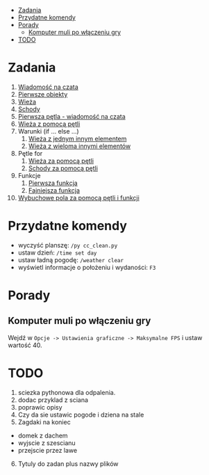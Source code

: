 

* [Zadania](#zadania)
* [Przydatne komendy](#przydatne-komendy)
* [Porady](#porady)
	* [Komputer muli po włączeniu gry](#komputer-muli-po-włączeniu-gry)
* [TODO](#todo)



# Zadania
1. [Wiadomość na czata](zadania/cc_zadanie_1.py)
1. [Pierwsze obiekty](zadania/cc_zadanie_2.py)
1. [Wieża](zadania/cc_zadanie_3.py)
1. [Schody](zadania/cc_zadanie_4.py)
1. [Pierwsza pętla - wiadomość na czata](zadania/cc_zadanie_5.py)
1. [Wieża z pomocą pętli](zadania/cc_zadanie_6.py)
1. Warunki (if ... else ...)
    1. [Wieża z jednym innym elementem](zadania/cc_zadanie_7.py)
    1. [Wieża z wieloma innymi elementów](zadania/cc_zadanie_7_1.py)
1. Pętle for
    1. [Wieża za pomocą pętli](zadania/cc_zadanie_8.py)
    1. [Schody za pomocą pętli](zadania/cc_zadanie_8_1.py)
1. Funkcje
    1. [Pierwsza funkcja](zadania/cc_zadanie_9.py)
    1. [Fajniejsza funkcja](zadania/cc_zadanie_9_1.py)
1. [Wybuchowe pola za pomocą pętli i funkcji](zadania/cc_zadanie_10.py)


# Przydatne komendy
 * wyczyść planszę: `/py cc_clean.py`
 * ustaw dzień: `/time set day`
 * ustaw ładną pogodę: `/weather clear` 
 * wyświetl informacje o położeniu i wydaności: `F3`


# Porady

## Komputer muli po włączeniu gry
Wejdź w `Opcje -> Ustawienia graficzne -> Maksymalne FPS` i ustaw wartość 40.



# TODO
1) sciezka pythonowa dla odpalenia.
2) dodac przyklad z sciana
3) poprawic opisy 
4) Czy da sie ustawic pogode i dziena na stale
5) Zagdaki na koniec
 - domek z dachem
 - wyjscie z szescianu 
 - przejscie przez lawe
6) Tytuly do zadan plus nazwy plików 
